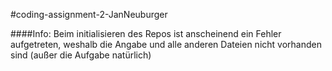 #coding-assignment-2-JanNeuburger

####Info:
Beim initialisieren des Repos ist anscheinend ein Fehler aufgetreten, weshalb die Angabe und alle anderen Dateien nicht vorhanden sind (außer die Aufgabe natürlich)

